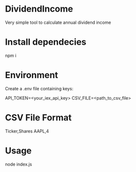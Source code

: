 # DividendIncome

Very simple tool to calculate annual dividend income

# Install dependecies

npm i

# Environment

Create a .env file containing keys:

API_TOKEN=<your_iex_api_key>
CSV_FILE=<path_to_csv_file>

# CSV File Format

Ticker,Shares
AAPL,4

# Usage

node index.js
